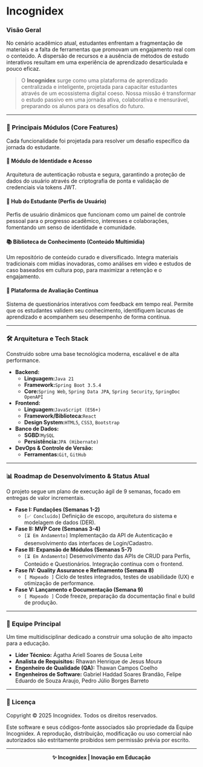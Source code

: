 # Incognidex
### Visão Geral

No cenário acadêmico atual, estudantes enfrentam a fragmentação de materiais e a falta de ferramentas que promovam um engajamento real com o conteúdo. A dispersão de recursos e a ausência de métodos de estudo interativos resultam em uma experiência de aprendizado desarticulada e pouco eficaz.

> O **Incognidex** surge como uma plataforma de aprendizado centralizada e inteligente, projetada para capacitar estudantes através de um ecossistema digital coeso. Nossa missão é transformar o estudo passivo em uma jornada ativa, colaborativa e mensurável, preparando os alunos para os desafios do futuro.

---

### 🚀 Principais Módulos (Core Features)

Cada funcionalidade foi projetada para resolver um desafio específico da jornada do estudante.

#### 🔐 Módulo de Identidade e Acesso

Arquitetura de autenticação robusta e segura, garantindo a proteção de dados do usuário através de criptografia de ponta e validação de credenciais via tokens JWT.

#### 👤 Hub do Estudante (Perfis de Usuário)

Perfis de usuário dinâmicos que funcionam como um painel de controle pessoal para o progresso acadêmico, interesses e colaborações, fomentando um senso de identidade e comunidade.

#### 📚 Biblioteca de Conhecimento (Conteúdo Multimídia)

Um repositório de conteúdo curado e diversificado. Integra materiais tradicionais com mídias inovadoras, como análises em vídeo e estudos de caso baseados em cultura pop, para maximizar a retenção e o engajamento.

#### 📝 Plataforma de Avaliação Contínua

Sistema de questionários interativos com feedback em tempo real. Permite que os estudantes validem seu conhecimento, identifiquem lacunas de aprendizado e acompanhem seu desempenho de forma contínua.

---

### 🛠️ Arquitetura e Tech Stack

Construído sobre uma base tecnológica moderna, escalável e de alta performance.

* **Backend:**
  * **Linguagem:**`Java 21`
  * **Framework:**`Spring Boot 3.5.4`
  * **Core:**`Spring Web`, `Spring Data JPA`, `Spring Security`, `SpringDoc OpenAPI`
* **Frontend:**
  * **Linguagem:**`JavaScript (ES6+)`
  * **Framework/Biblioteca:**`React`
  * **Design System:**`HTML5`, `CSS3`, `Bootstrap`
* **Banco de Dados:**
  * **SGBD:**`MySQL`
  * **Persistência:**`JPA (Hibernate)`
* **DevOps & Controle de Versão:**
  * **Ferramentas:**`Git`, `GitHub`

---

### 📊 Roadmap de Desenvolvimento & Status Atual

O projeto segue um plano de execução ágil de 9 semanas, focado em entregas de valor incrementais.

* **Fase I: Fundações (Semanas 1-2)**
  * `[✅ Concluído]` Definição de escopo, arquitetura do sistema e modelagem de dados (DER).
* **Fase II: MVP Core (Semanas 3-4)**
  * `[⏳ Em Andamento]` Implementação da API de Autenticação e desenvolvimento das interfaces de Login/Cadastro.
* **Fase III: Expansão de Módulos (Semanas 5-7)**
  * `[⏳ Em Andamento]` Desenvolvimento das APIs de CRUD para Perfis, Conteúdo e Questionários. Integração contínua com o frontend.
* **Fase IV: Quality Assurance e Refinamento (Semana 8)**
  * `[ Mapeado ]` Ciclo de testes integrados, testes de usabilidade (UX) e otimização de performance.
* **Fase V: Lançamento e Documentação (Semana 9)**
  * `[ Mapeado ]` Code freeze, preparação da documentação final e build de produção.

---

### 👥 Equipe Principal

Um time multidisciplinar dedicado a construir uma solução de alto impacto para a educação.

* **Líder Técnico:** Ágatha Ariell Soares de Sousa Leite
* **Analista de Requisitos:** Rhawan Henrique de Jesus Moura
* **Engenheiro de Qualidade (QA):** Thawan Campos Coelho
* **Engenheiros de Software:** Gabriel Haddad Soares Brandão, Felipe Eduardo de Souza Araujo, Pedro Júlio Borges Barreto

---

### 📄 Licença

Copyright © 2025 Incognidex. Todos os direitos reservados.

Este software e seus códigos-fonte associados são propriedade da Equipe Incognidex. A reprodução, distribuição, modificação ou uso comercial não autorizados são estritamente proibidos sem permissão prévia por escrito.

---

<p align="center"> <strong>✨ Incognidex | Inovação em Educação</strong> </p>
